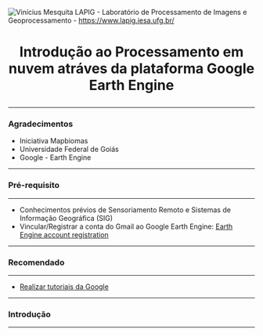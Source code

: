 ![Vinícius Mesquita](Logo.png)
LAPIG - Laboratório de Processamento de Imagens e Geoprocessamento - https://www.lapig.iesa.ufg.br/

# <p align="center">Introdução ao Processamento em nuvem atráves da plataforma Google Earth Engine </p>

--------------

### Agradecimentos
- Iniciativa Mapbiomas
- Universidade Federal de Goiás
- Google - Earth Engine

------

### Pré-requisito
-------------

- Conhecimentos prévios de Sensoriamento Remoto e Sistemas de Informação Geográfica (SIG)
- Vincular/Registrar a conta do Gmail ao Google Earth Engine: [Earth Engine account registration](https://signup.earthengine.google.com/)

-------------

### Recomendado

--------------

- [Realizar tutoriais da Google](https://developers.google.com/earth-engine/tutorial\_js\_01)

--------------

### Introdução

---------------
